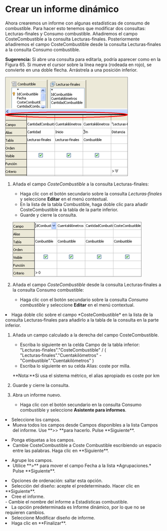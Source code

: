
# Crear un informe dinámico

Ahora crearemos un informe con algunas estadísticas de consumo de combustible. Para hacer esto tenemos que modificar dos consultas: Lecturas-finales y Consumo combustible. Añadiremos el campo CosteCombustible a la consulta Lecturas-finales. Posteriormente añadiremos el campo CosteCombustible desde la consulta Lecturas‑finales a la consulta Consumo combustible.

<td width="16%" bgcolor="#83caff"> <b>Sugerencia: </b></td><td width="84%" valign="top">Si abre una consulta para editarla, podría aparecer como en la Figura 65. Si mueve el cursor sobre la línea negra (rodeada en rojo), se convierte en una doble flecha. Arrástrela a una posición inferior.</td>

![](https://raw.githubusercontent.com/catedu/libreOffice-la-suite-ofimatica-libre/master/img/ConsultaEdicion.png)


1. Añada el campo *CosteCombustible* a la consulta Lecturas-finales:
    - Haga clic con el botón secundario sobre la consulta *Lecturas‑finales* y seleccione **Editar** en el menú contextual.
    - En la lista de la tabla Combustible, haga doble clic para añadir CosteCombustible a la tabla de la parte inferior.
    - Guarde y cierre la consulta.
    
    ![](https://raw.githubusercontent.com/catedu/libreOffice-la-suite-ofimatica-libre/master/img/fig66.png)

2. Añada el campo *CosteCombustible* desde la consulta Lecturas‑finales a la consulta Consumo combustible:

    - Haga clic con el botón secundario sobre la consulta *Consumo combustible* y seleccione **Editar** en el menú contextual.
</li>
<li>
Haga doble clic sobre el campo *CosteCombustible* en la lista de la consulta Lecturas‑finales para añadirlo a la tabla de la consulta en la parte inferior.
</li>

1. Añada un campo calculado a la derecha del campo CosteCombustible.
    - Escriba lo siguiente en la celda Campo de la tabla inferior:
    "Lecturas-finales"."CosteCombustible" / ( "Lecturas‑finales"."Cuentakilómetros" - "Combustible"."Cuentakilómetros" )
    - Escriba lo siguiente en su celda Alias: coste por milla. 
    
    **Nota:**Si usa el sistema métrico, el alias apropiado es coste por km

4. Guarde y cierre la consulta.

5. Abra un informe nuevo.

    - Haga clic con el botón secundario en la consulta Consumo combustible y seleccione **Asistente para informes**.
</li>
</ul>
</li>
<li>
Seleccione los campos.
<ul>
<li>
Mueva todos los campos desde Campos disponibles a la lista Campos del informe. Use **&gt;&gt; **para hacerlo. Pulse **Siguiente**.
</li>
</ul>
</li>
<li>
Ponga etiquetas a los campos.
<ul>
<li>
Cambie CosteCombustible a Coste Combustible escribiendo un espacio entre las palabras. Haga clic en **Siguiente**.
</li>
</ul>
</li>
<li>
Agrupe los campos.
<ul>
<li>
Utilice **&gt;** para mover el campo Fecha a la lista *Agrupaciones.* Pulse **Siguiente**.
</li>
</ul>
</li>
<li>
Opciones de ordenación: saltar esta opción.
</li>
<li>
Selección del diseño: acepte el predeterminado. Hacer clic en **Siguiente**.
</li>
<li>
Cree el informe.

</li>
    - Cambie el nombre del informe a Estadísticas combustible.
</li>
<li>
La opción predeterminada es Informe dinámico, por lo que no se requieren cambios.
</li>
<li>
Seleccione Modificar diseño de informe.
</li>
<li>
Haga clic en **Finalizar**.
</li>
